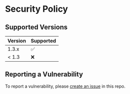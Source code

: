 # Security Policy

## Supported Versions

| Version | Supported          |
| ------- | ------------------ |
| 1.3.x   | :white_check_mark: |
| < 1.3   | :x:                |

## Reporting a Vulnerability

To report a vulnerability, please [create an issue](https://github.com/integreat-io/integreat-transporter-redis/issues) in this repo.

